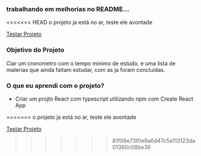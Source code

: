 ### trabalhando em melhorias no README...

<<<<<<< HEAD
o projeto ja está no ar, teste ele avontade

<a href="https://mar-io20.github.io/studies-desafio/">Testar Projeto</a>

### Objetivo do Projeto

Ciar um cronometro com o tempo minimo de estudo, e uma lista de materias que ainda faltam estudar, com as ja foram concluidas.

### O que eu aprendi com o projeto?

- Criar um projto React com typescript utilizando npm com Create React App
<!-- npx create-react-app nome-do-projeto --template typescript --use-npm -->

=======
o projeto ja está no ar, teste ele avontade 

<a href="https://mar-io20.github.io/studies-desafio/">Testar Projeto</a>
>>>>>>> 81f06e73f0e9a6d47c5e113123da01360c08be36

